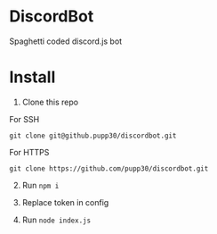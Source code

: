 # DiscordBot
Spaghetti coded discord.js bot

# Install

1. Clone this repo

For SSH

`git clone git@github.pupp30/discordbot.git`

For HTTPS

`git clone https://github.com/pupp30/discordbot.git`

2. Run `npm i`

3. Replace token in config

4. Run `node index.js`
